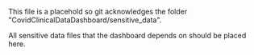 This file is a placehold so git acknowledges the folder "CovidClinicalDataDashboard/sensitive_data".

All sensitive data files that the dashboard depends on should be placed here.
